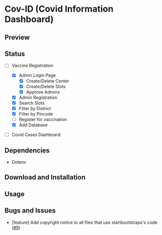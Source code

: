 # Cov-ID (Covid Information Dashboard)



## Preview





## Status

 - [ ] Vaccine Registration
   - [x] Admin Login Page
     - [x] Create/Delete Center
     - [x] Create/Delete Slots
     - [x] Approve Admins
   - [x] Admin Registration
   - [x] Search Slots
   - [x] Filter by District
   - [x] Filter by Pincode
   - [ ] Register for vaccination
   - [x] Add Database
 - [ ] Covid Cases Dashboard

    


## Dependencies

 - Dotenv



## Download and Installation


## Usage

## Bugs and Issues
* [feature] Add copyright notice to all files that use startbootstraps's code ([#9][i9])

[i9]: https://github.com/Exter-dg/CovID/issues/9